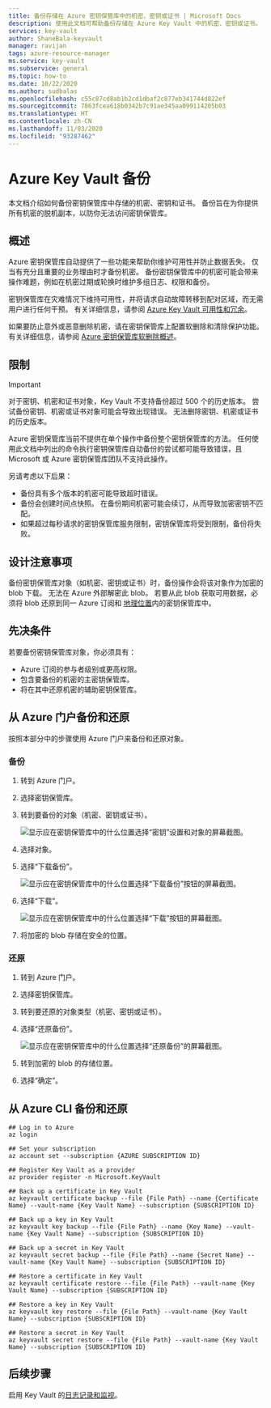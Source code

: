 ```yaml
---
title: 备份存储在 Azure 密钥保管库中的机密、密钥或证书 | Microsoft Docs
description: 使用此文档可帮助备份存储在 Azure Key Vault 中的机密、密钥或证书。
services: key-vault
author: ShaneBala-keyvault
manager: ravijan
tags: azure-resource-manager
ms.service: key-vault
ms.subservice: general
ms.topic: how-to
ms.date: 10/22/2020
ms.author: sudbalas
ms.openlocfilehash: c55c87cd8ab1b2cd1dbaf2c877eb341744d822ef
ms.sourcegitcommit: 7863fcea618b0342b7c91ae345aa099114205b03
ms.translationtype: HT
ms.contentlocale: zh-CN
ms.lasthandoff: 11/03/2020
ms.locfileid: "93287462"
---
```

# <a name="azure-key-vault-backup"></a>Azure Key Vault 备份

本文档介绍如何备份密钥保管库中存储的机密、密钥和证书。 备份旨在为你提供所有机密的脱机副本，以防你无法访问密钥保管库。

## <a name="overview"></a>概述

Azure 密钥保管库自动提供了一些功能来帮助你维护可用性并防止数据丢失。 仅当有充分且重要的业务理由时才备份机密。 备份密钥保管库中的机密可能会带来操作难题，例如在机密过期或轮换时维护多组日志、权限和备份。

密钥保管库在灾难情况下维持可用性，并将请求自动故障转移到配对区域，而无需用户进行任何干预。 有关详细信息，请参阅 [Azure Key Vault 可用性和冗余](./disaster-recovery-guidance.md)。

如果要防止意外或恶意删除机密，请在密钥保管库上配置软删除和清除保护功能。 有关详细信息，请参阅 [Azure 密钥保管库软删除概述](./soft-delete-overview.md)。

## <a name="limitations"></a>限制

> [!IMPORTANT]
> 对于密钥、机密和证书对象，Key Vault 不支持备份超过 500 个的历史版本。 尝试备份密钥、机密或证书对象可能会导致出现错误。 无法删除密钥、机密或证书的历史版本。

Azure 密钥保管库当前不提供在单个操作中备份整个密钥保管库的方法。 任何使用此文档中列出的命令执行密钥保管库自动备份的尝试都可能导致错误，且 Microsoft 或 Azure 密钥保管库团队不支持此操作。 

另请考虑以下后果：

* 备份具有多个版本的机密可能导致超时错误。
* 备份会创建时间点快照。 在备份期间机密可能会续订，从而导致加密密钥不匹配。
* 如果超过每秒请求的密钥保管库服务限制，密钥保管库将受到限制，备份将失败。

## <a name="design-considerations"></a>设计注意事项

备份密钥保管库对象（如机密、密钥或证书）时，备份操作会将该对象作为加密的 blob 下载。 无法在 Azure 外部解密此 blob。 若要从此 blob 获取可用数据，必须将 blob 还原到同一 Azure 订阅和 [地理位置](https://azure.microsoft.com/global-infrastructure/geographies/)内的密钥保管库中。

## <a name="prerequisites"></a>先决条件

若要备份密钥保管库对象，你必须具有： 

* Azure 订阅的参与者级别或更高权限。
* 包含要备份的机密的主密钥保管库。
* 将在其中还原机密的辅助密钥保管库。

## <a name="back-up-and-restore-from-the-azure-portal"></a>从 Azure 门户备份和还原

按照本部分中的步骤使用 Azure 门户来备份和还原对象。

### <a name="back-up"></a>备份

1. 转到 Azure 门户。
2. 选择密钥保管库。
3. 转到要备份的对象（机密、密钥或证书）。

    ![显示应在密钥保管库中的什么位置选择“密钥”设置和对象的屏幕截图。](../media/backup-1.png)

4. 选择对象。
5. 选择“下载备份”。

    ![显示应在密钥保管库中的什么位置选择“下载备份”按钮的屏幕截图。](../media/backup-2.png)
    
6. 选择“下载”。

    ![显示应在密钥保管库中的什么位置选择“下载”按钮的屏幕截图。](../media/backup-3.png)
    
7. 将加密的 blob 存储在安全的位置。

### <a name="restore"></a>还原

1. 转到 Azure 门户。
2. 选择密钥保管库。
3. 转到要还原的对象类型（机密、密钥或证书）。
4. 选择“还原备份”。

    ![显示应在密钥保管库中的什么位置选择“还原备份”的屏幕截图。](../media/backup-4.png)
    
5. 转到加密的 blob 的存储位置。
6. 选择“确定”。

## <a name="back-up-and-restore-from-the-azure-cli"></a>从 Azure CLI 备份和还原

```azurecli
## Log in to Azure
az login

## Set your subscription
az account set --subscription {AZURE SUBSCRIPTION ID}

## Register Key Vault as a provider
az provider register -n Microsoft.KeyVault

## Back up a certificate in Key Vault
az keyvault certificate backup --file {File Path} --name {Certificate Name} --vault-name {Key Vault Name} --subscription {SUBSCRIPTION ID}

## Back up a key in Key Vault
az keyvault key backup --file {File Path} --name {Key Name} --vault-name {Key Vault Name} --subscription {SUBSCRIPTION ID}

## Back up a secret in Key Vault
az keyvault secret backup --file {File Path} --name {Secret Name} --vault-name {Key Vault Name} --subscription {SUBSCRIPTION ID}

## Restore a certificate in Key Vault
az keyvault certificate restore --file {File Path} --vault-name {Key Vault Name} --subscription {SUBSCRIPTION ID}

## Restore a key in Key Vault
az keyvault key restore --file {File Path} --vault-name {Key Vault Name} --subscription {SUBSCRIPTION ID}

## Restore a secret in Key Vault
az keyvault secret restore --file {File Path} --vault-name {Key Vault Name} --subscription {SUBSCRIPTION ID}

```

## <a name="next-steps"></a>后续步骤

启用 Key Vault 的[日志记录和监视](./logging.md)。